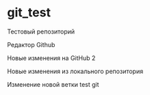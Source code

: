 # git_test
Тестовый репозиторий

Редактор Github

Новые изменения на GitHub 2

Новые изменения из локального репозитория

Изменение новой ветки test git
